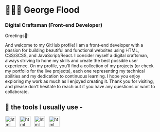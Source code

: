 <h1>👨🏼‍💻 George Flood</h1>



**<h3>Digital Craftsman (Front-end Developer)</h3>**

<p>Greetings👋!

And welcome to my GitHub profile! I am a front-end developer with a passion for building beautiful and functional websites using HTML, CSS/SCSS, and JavaScript/React. I consider myself a digital craftsman, always striving to hone my skills and create the best possible user experience. On my profile, you'll find a collection of my projects (or check my portfolio for the live projects), each one representing my technical abilities and my dedication to continuous learning. I hope you enjoy exploring my work as much as I enjoyed creating it. Thank you for visiting, and please don't hesitate to reach out if you have any questions or want to collaborate.</p>



## 🧰 the tools I usually use -

<img align='left' alt='html' width='35px' style='padding-right: 10px;' src="https://cdn.jsdelivr.net/gh/devicons/devicon/icons/html5/html5-original.svg" />
<img align='left' alt='html' width='35px' style='padding-right: 10px;' src="https://cdn.jsdelivr.net/gh/devicons/devicon/icons/sass/sass-original.svg" />
<img align='left' alt='html' width='35px' style='padding-right: 10px;' src="https://cdn.jsdelivr.net/gh/devicons/devicon/icons/javascript/javascript-original.svg" />
<img align='left' alt='html' width='35px' style='padding-right: 10px;' src="https://cdn.jsdelivr.net/gh/devicons/devicon/icons/react/react-original-wordmark.svg" />
                                       
